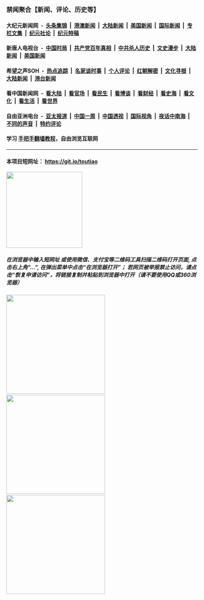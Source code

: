 ### 禁闻聚合【新闻、评论、历史等】

#### 大纪元新闻网 &nbsp;-&nbsp; [头条集锦](indexes/E头条集锦.md?t=02281502) &nbsp;|&nbsp; [港澳新闻](indexes/E港澳新闻.md?t=02281502)  &nbsp;|&nbsp; [大陆新闻](indexes/E大陆新闻.md?t=02281502) &nbsp;|&nbsp; [美国新闻](indexes/E美国新闻.md?t=02281502) &nbsp;|&nbsp; [国际新闻](indexes/E国际新闻.md?t=02281502) &nbsp;|&nbsp; [专栏文集](indexes/E专栏文集.md?t=02281502) &nbsp;|&nbsp; [纪元社论](indexes/E纪元社论.md?t=02281502) &nbsp;|&nbsp; [纪元特稿](indexes/E纪元特稿.md?t=02281502) 

#### 新唐人电视台 &nbsp;-&nbsp; [中国时局](indexes/N中国时局.md?t=02281502) &nbsp;|&nbsp; [共产党百年真相](indexes/N共产党百年真相.md?t=02281502) &nbsp;|&nbsp; [中共杀人历史](indexes/N中共杀人历史.md?t=02281502) &nbsp;|&nbsp; [文史漫步](indexes/N文史漫步.md?t=02281502) &nbsp;|&nbsp; [大陆新闻](indexes/N大陆新闻.md?t=02281502) &nbsp;|&nbsp; [美国新闻](indexes/N美国新闻.md?t=02281502)

#### 希望之声SOH &nbsp;-&nbsp; [热点追踪](indexes/H热点追踪.md?t=02281502) &nbsp;|&nbsp; [名家谈时事](indexes/H名家谈时事.md?t=02281502) &nbsp;|&nbsp; [个人评论](indexes/H个人评论.md?t=02281502)  &nbsp;|&nbsp; [红朝解密](indexes/H红朝解密.md?t=02281502) &nbsp;|&nbsp; [文化寻根](indexes/H文化寻根.md?t=02281502) &nbsp;|&nbsp; [大陆新闻](indexes/H大陆新闻.md?t=02281502) &nbsp;|&nbsp; [港台新闻](indexes/H港台新闻.md?t=02281502)

#### 看中国新闻网 &nbsp;-&nbsp; [看大陆](indexes/S看大陆.md?t=02281502) &nbsp;|&nbsp; [看官场](indexes/S看官场.md?t=02281502) &nbsp;|&nbsp; [看民生](indexes/S看民生.md?t=02281502)  &nbsp;|&nbsp; [看博谈](indexes/S看博谈.md?t=02281502) &nbsp;|&nbsp; [看财经](indexes/S看财经.md?t=02281502) &nbsp;|&nbsp; [看史海](indexes/S看史海.md?t=02281502) &nbsp;|&nbsp; [看文化](indexes/S看文化.md?t=02281502) &nbsp;|&nbsp; [看生活](indexes/S看生活.md?t=02281502) &nbsp;|&nbsp; [看世界](indexes/S看世界.md?t=02281502)

#### 自由亚洲电台 &nbsp;-&nbsp; [亚太报道](indexes/R亚太报道.md?t=02281502) &nbsp;|&nbsp; [中国一周](indexes/R中国一周.md?t=02281502) &nbsp;|&nbsp; [中国透视](indexes/R中国透视.md?t=02281502)  &nbsp;|&nbsp; [国际视角](indexes/R国际视角.md?t=02281502) &nbsp;|&nbsp; [夜话中南海](indexes/R夜话中南海.md?t=02281502) &nbsp;|&nbsp; [不同的声音](indexes/R不同的声音.md?t=02281502) &nbsp;|&nbsp; [特约评论](indexes/R特约评论.md?t=02281502)

#### 学习 [手把手翻墙教程](https://github.com/gfw-breaker/guides/wiki)，自由浏览互联网

----

#### 本项目短网址： https://git.io/toutiao
<img src="https://raw.githubusercontent.com/gfw-breaker/banned-news/master/scripts/img/qr.png" width="200px"/>  

##### 在浏览器中输入短网址 或使用微信、支付宝等二维码工具扫描二维码打开页面, 点击右上角"...", 在弹出菜单中点击“在浏览器打开”； 若网页被举报禁止访问，请点击“恢复申请访问”，将链接复制并粘贴到浏览器中打开（请不要使用QQ或360浏览器）

<img src="https://raw.githubusercontent.com/gfw-breaker/banned-news/master/scripts/img/1.png" width="260px"/> &nbsp; <img src="https://raw.githubusercontent.com/gfw-breaker/banned-news/master/scripts/img/2.png" width="260px"/> &nbsp; <img src="https://raw.githubusercontent.com/gfw-breaker/banned-news/master/scripts/img/3.png" width="260px"/>
